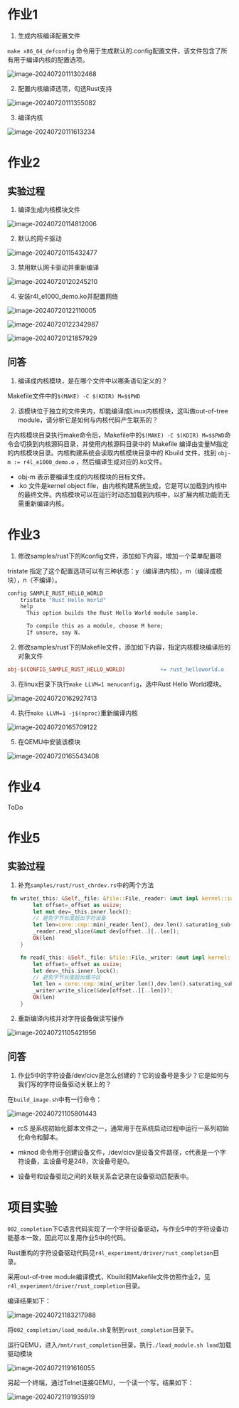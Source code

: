 # 作业1

1. 生成内核编译配置文件

`make x86_64_defconfig` 命令用于生成默认的.config配置文件，该文件包含了所有用于编译内核的配置选项。

![image-20240720111302468](./实验报告.assets/image-20240720111302468.png)

2. 配置内核编译选项，勾选Rust支持

![image-20240720111355082](./实验报告.assets/image-20240720111355082.png)

3. 编译内核

![image-20240720111613234](./实验报告.assets/image-20240720111613234.png)

# 作业2

## 实验过程

1. 编译生成内核模块文件

![image-20240720114812006](./实验报告.assets/image-20240720114812006.png)

2. 默认的网卡驱动

![image-20240720115432477](./实验报告.assets/image-20240720115432477.png)

3. 禁用默认网卡驱动并重新编译

![image-20240720120245210](./实验报告.assets/image-20240720120245210.png)

4. 安装r4l_e1000_demo.ko并配置网络

![image-20240720122110005](./实验报告.assets/image-20240720122110005.png)

![image-20240720122342987](./实验报告.assets/image-20240720122342987.png)

![image-20240720121857929](./实验报告.assets/image-20240720121857929.png)

## 问答

1. 编译成内核模块，是在哪个文件中以哪条语句定义的？

Makefile文件中的`$(MAKE) -C $(KDIR) M=$$PWD`

2. 该模块位于独立的文件夹内，却能编译成Linux内核模块，这叫做out-of-tree module，请分析它是如何与内核代码产生联系的？

在内核模块目录执行make命令后，Makefile中的`$(MAKE) -C $(KDIR) M=$$PWD`命令会切换到内核源码目录，并使用内核源码目录中的 Makefile 编译由变量M指定的内核模块目录。内核构建系统会读取内核模块目录中的 Kbuild 文件，找到 `obj-m := r4l_e1000_demo.o` ，然后编译生成对应的.ko文件。

- obj-m 表示要编译生成的内核模块的目标文件。
- .ko 文件是kernel object file，由内核构建系统生成，它是可以加载到内核中的最终文件。内核模块可以在运行时动态加载到内核中，以扩展内核功能而无需重新编译内核。

# 作业3

1. 修改samples/rust下的Kconfig文件，添加如下内容，增加一个菜单配置项

tristate 指定了这个配置选项可以有三种状态：y（编译进内核），m（编译成模块），n（不编译）。

```makefile
config SAMPLE_RUST_HELLO_WORLD
	tristate "Rust Hello World"
	help
	  This option builds the Rust Hello World module sample.

	  To compile this as a module, choose M here;
	  If unsure, say N.
```

2. 修改samples/rust下的Makefile文件，添加如下内容，指定内核模块编译后的对象文件

```makefile
obj-$(CONFIG_SAMPLE_RUST_HELLO_WORLD)           += rust_helloworld.o
```

3. 在linux目录下执行`make LLVM=1 menuconfig`，选中Rust Hello World模块。

![image-20240720162927413](./实验报告.assets/image-20240720162927413.png)

4. 执行`make LLVM=1 -j$(nproc)`重新编译内核

![image-20240720165709122](./实验报告.assets/image-20240720165709122.png)

5. 在QEMU中安装该模块

![image-20240720165543408](./实验报告.assets/image-20240720165543408.png)

# 作业4

ToDo

# 作业5

## 实验过程

1. 补充`samples/rust/rust_chrdev.rs`中的两个方法

```rust
 fn write(_this: &Self,_file: &file::File,_reader: &mut impl kernel::io_buffer::IoBufferReader,_offset:u64,) -> Result<usize> {
        let offset=_offset as usize;
        let mut dev=_this.inner.lock();
        // 避免字节长度超出字符设备
        let len=core::cmp::min(_reader.len(), dev.len().saturating_sub(offset));
        _reader.read_slice(&mut dev[offset..][..len]);
        Ok(len)
    }

    fn read(_this: &Self,_file: &file::File,_writer: &mut impl kernel::io_buffer::IoBufferWriter,_offset:u64,) -> Result<usize> {
        let offset=_offset as usize;
        let dev=_this.inner.lock();
        // 避免字节长度超出缓冲区
        let len = core::cmp::min(_writer.len(),dev.len().saturating_sub(offset));
        _writer.write_slice(&dev[offset..][..len])?;
        Ok(len)
    }
```

2. 重新编译内核并对字符设备做读写操作

![image-20240721105421956](./实验报告.assets/image-20240721105421956.png)

## 问答

1. 作业5中的字符设备/dev/cicv是怎么创建的？它的设备号是多少？它是如何与我们写的字符设备驱动关联上的？

在`build_image.sh`中有一行命令：

![image-20240721105801443](./实验报告.assets/image-20240721105801443.png)

- rcS 是系统初始化脚本文件之一，通常用于在系统启动过程中运行一系列初始化命令和脚本。

- mknod 命令用于创建设备文件，/dev/cicv是设备文件路径，c代表是一个字符设备，主设备号是248，次设备号是0。
- 设备号和设备驱动之间的关联关系会记录在设备驱动匹配表中。

# 项目实验

`002_completion`下C语言代码实现了一个字符设备驱动，与作业5中的字符设备功能基本一致，因此可以复用作业5中的代码。

Rust重构的字符设备驱动代码见`r4l_experiment/driver/rust_completion`目录。

采用out-of-tree module编译模式，Kbuild和Makefile文件仿照作业2，见`r4l_experiment/driver/rust_completion`目录。

编译结果如下：

![image-20240721183217988](./实验报告.assets/image-20240721183217988.png)

将`002_completion/load_module.sh`复制到`rust_completion`目录下。

运行QEMU，进入`/mnt/rust_completion`目录，执行`./load_module.sh load`加载驱动模块

![image-20240721191616055](./实验报告.assets/image-20240721191616055.png)

另起一个终端，通过Telnet连接QEMU，一个读一个写，结果如下：

![image-20240721191935919](./实验报告.assets/image-20240721191935919.png)
